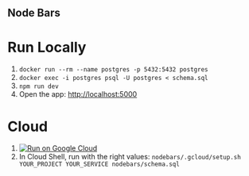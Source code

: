 Node Bars
---------

# Run Locally
1. `docker run --rm --name postgres -p 5432:5432 postgres`
1. `docker exec -i postgres psql -U postgres < schema.sql`
1. `npm run dev`
1. Open the app: [http://localhost:5000](http://localhost:5000)

# Cloud
1. [![Run on Google Cloud](https://storage.googleapis.com/cloudrun/button.svg)](https://console.cloud.google.com/cloudshell/editor?shellonly=true&cloudshell_image=gcr.io/cloudrun/button&cloudshell_git_repo=https://github.com/jamesward/nodebars)
1. In Cloud Shell, run with the right values: `nodebars/.gcloud/setup.sh YOUR_PROJECT YOUR_SERVICE nodebars/schema.sql`

